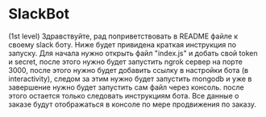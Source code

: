 # SlackBot
(1st level) 
Здравствуйте, рад поприветствовать в README файле к своему slack боту. Ниже будет привидена краткая инструкция по запуску. 
Для начала нужно открыть файл "index.js" и добать свой token и secret, после этого нужно будет запустить ngrok сервер на порте 3000, после этого нужно будет добавить ссылку в настройки бота (в interactivity), следом за этим нужно будет запустить mongodb и уже в завершение нужно будет запустить сам файл через консоль. 
после этого остается только следовать инструкциям бота. Все данные о заказе будут отображаться в консоле по мере продвижения по заказу.
